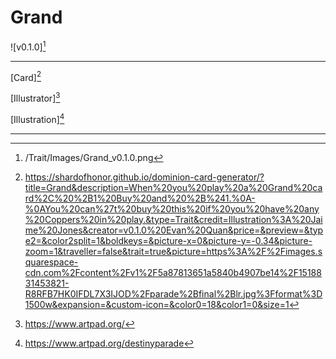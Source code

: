 # Grand

![v0.1.0][^v0.1.0]

---

[Card][^Card]

[Illustrator][^Illustrator]

[Illustration][^Illustration]

---

[^v0.1.0]: /Trait/Images/Grand_v0.1.0.png
[^Card]: https://shardofhonor.github.io/dominion-card-generator/?title=Grand&description=When%20you%20play%20a%20Grand%20card%2C%20%2B1%20Buy%20and%20%2B%241.%0A-%0AYou%20can%27t%20buy%20this%20if%20you%20have%20any%20Coppers%20in%20play.&type=Trait&credit=Illustration%3A%20Jaime%20Jones&creator=v0.1.0%20Evan%20Quan&price=&preview=&type2=&color2split=1&boldkeys=&picture-x=0&picture-y=-0.34&picture-zoom=1&traveller=false&trait=true&picture=https%3A%2F%2Fimages.squarespace-cdn.com%2Fcontent%2Fv1%2F5a87813651a5840b4907be14%2F1518831453821-R8RFB7HK0IFDL7X3IJOD%2Fparade%2Bfinal%2Blr.jpg%3Fformat%3D1500w&expansion=&custom-icon=&color0=18&color1=0&size=1
[^Illustrator]: https://www.artpad.org/
[^Illustration]: https://www.artpad.org/destinyparade